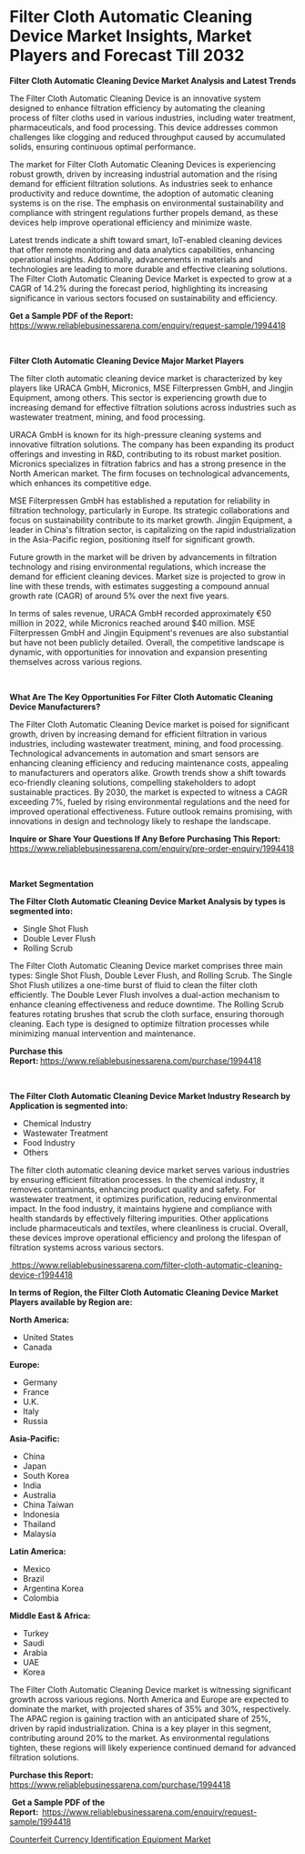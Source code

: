 <p><h1>Filter Cloth Automatic Cleaning Device Market Insights, Market Players and Forecast Till 2032</h1></p><p><strong>Filter Cloth Automatic Cleaning Device Market Analysis and Latest Trends</strong></p>
<p><p>The Filter Cloth Automatic Cleaning Device is an innovative system designed to enhance filtration efficiency by automating the cleaning process of filter cloths used in various industries, including water treatment, pharmaceuticals, and food processing. This device addresses common challenges like clogging and reduced throughput caused by accumulated solids, ensuring continuous optimal performance.</p><p>The market for Filter Cloth Automatic Cleaning Devices is experiencing robust growth, driven by increasing industrial automation and the rising demand for efficient filtration solutions. As industries seek to enhance productivity and reduce downtime, the adoption of automatic cleaning systems is on the rise. The emphasis on environmental sustainability and compliance with stringent regulations further propels demand, as these devices help improve operational efficiency and minimize waste.</p><p>Latest trends indicate a shift toward smart, IoT-enabled cleaning devices that offer remote monitoring and data analytics capabilities, enhancing operational insights. Additionally, advancements in materials and technologies are leading to more durable and effective cleaning solutions. The Filter Cloth Automatic Cleaning Device Market is expected to grow at a CAGR of 14.2% during the forecast period, highlighting its increasing significance in various sectors focused on sustainability and efficiency.</p></p>
<p><strong>Get a Sample PDF of the Report:&nbsp;</strong> <a href="https://www.reliablebusinessarena.com/enquiry/request-sample/1994418?utm_campaign=2630&utm_medium=2&utm_source=Github&utm_content=ia&utm_term=02032025&utm_id=filter-cloth-automatic-cleaning-device">https://www.reliablebusinessarena.com/enquiry/request-sample/1994418</a></p>
<p>&nbsp;</p>
<p><strong>Filter Cloth Automatic Cleaning Device Major Market Players</strong></p>
<p><p>The filter cloth automatic cleaning device market is characterized by key players like URACA GmbH, Micronics, MSE Filterpressen GmbH, and Jingjin Equipment, among others. This sector is experiencing growth due to increasing demand for effective filtration solutions across industries such as wastewater treatment, mining, and food processing.</p><p>URACA GmbH is known for its high-pressure cleaning systems and innovative filtration solutions. The company has been expanding its product offerings and investing in R&D, contributing to its robust market position. Micronics specializes in filtration fabrics and has a strong presence in the North American market. The firm focuses on technological advancements, which enhances its competitive edge.</p><p>MSE Filterpressen GmbH has established a reputation for reliability in filtration technology, particularly in Europe. Its strategic collaborations and focus on sustainability contribute to its market growth. Jingjin Equipment, a leader in China's filtration sector, is capitalizing on the rapid industrialization in the Asia-Pacific region, positioning itself for significant growth.</p><p>Future growth in the market will be driven by advancements in filtration technology and rising environmental regulations, which increase the demand for efficient cleaning devices. Market size is projected to grow in line with these trends, with estimates suggesting a compound annual growth rate (CAGR) of around 5% over the next five years.</p><p>In terms of sales revenue, URACA GmbH recorded approximately €50 million in 2022, while Micronics reached around $40 million. MSE Filterpressen GmbH and Jingjin Equipment's revenues are also substantial but have not been publicly detailed. Overall, the competitive landscape is dynamic, with opportunities for innovation and expansion presenting themselves across various regions.</p></p>
<p>&nbsp;</p>
<p><strong>What Are The Key Opportunities For Filter Cloth Automatic Cleaning Device Manufacturers?</strong></p>
<p><p>The Filter Cloth Automatic Cleaning Device market is poised for significant growth, driven by increasing demand for efficient filtration in various industries, including wastewater treatment, mining, and food processing. Technological advancements in automation and smart sensors are enhancing cleaning efficiency and reducing maintenance costs, appealing to manufacturers and operators alike. Growth trends show a shift towards eco-friendly cleaning solutions, compelling stakeholders to adopt sustainable practices. By 2030, the market is expected to witness a CAGR exceeding 7%, fueled by rising environmental regulations and the need for improved operational effectiveness. Future outlook remains promising, with innovations in design and technology likely to reshape the landscape.</p></p>
<p><strong>Inquire or Share Your Questions If Any Before Purchasing This Report:</strong> <a href="https://www.reliablebusinessarena.com/enquiry/pre-order-enquiry/1994418?utm_campaign=2630&utm_medium=2&utm_source=Github&utm_content=ia&utm_term=02032025&utm_id=filter-cloth-automatic-cleaning-device">https://www.reliablebusinessarena.com/enquiry/pre-order-enquiry/1994418</a></p>
<p>&nbsp;</p>
<p><strong>Market Segmentation</strong></p>
<p><strong>The Filter Cloth Automatic Cleaning Device Market Analysis by types is segmented into:</strong></p>
<p><ul><li>Single Shot Flush</li><li>Double Lever Flush</li><li>Rolling Scrub</li></ul></p>
<p><p>The Filter Cloth Automatic Cleaning Device market comprises three main types: Single Shot Flush, Double Lever Flush, and Rolling Scrub. The Single Shot Flush utilizes a one-time burst of fluid to clean the filter cloth efficiently. The Double Lever Flush involves a dual-action mechanism to enhance cleaning effectiveness and reduce downtime. The Rolling Scrub features rotating brushes that scrub the cloth surface, ensuring thorough cleaning. Each type is designed to optimize filtration processes while minimizing manual intervention and maintenance.</p></p>
<p><strong>Purchase this Report:&nbsp;</strong><a href="https://www.reliablebusinessarena.com/purchase/1994418?utm_campaign=2630&utm_medium=2&utm_source=Github&utm_content=ia&utm_term=02032025&utm_id=filter-cloth-automatic-cleaning-device">https://www.reliablebusinessarena.com/purchase/1994418</a></p>
<p>&nbsp;</p>
<p><strong>The Filter Cloth Automatic Cleaning Device Market Industry Research by Application is segmented into:</strong></p>
<p><ul><li>Chemical Industry</li><li>Wastewater Treatment</li><li>Food Industry</li><li>Others</li></ul></p>
<p><p>The filter cloth automatic cleaning device market serves various industries by ensuring efficient filtration processes. In the chemical industry, it removes contaminants, enhancing product quality and safety. For wastewater treatment, it optimizes purification, reducing environmental impact. In the food industry, it maintains hygiene and compliance with health standards by effectively filtering impurities. Other applications include pharmaceuticals and textiles, where cleanliness is crucial. Overall, these devices improve operational efficiency and prolong the lifespan of filtration systems across various sectors.</p></p>
<p><a href="https://www.reliablebusinessarena.com/filter-cloth-automatic-cleaning-device-r1994418?utm_campaign=2630&utm_medium=2&utm_source=Github&utm_content=ia&utm_term=02032025&utm_id=filter-cloth-automatic-cleaning-device">&nbsp;https://www.reliablebusinessarena.com/filter-cloth-automatic-cleaning-device-r1994418</a></p>
<p><strong>In terms of Region, the Filter Cloth Automatic Cleaning Device Market Players available by Region are:</strong></p>
<p>
    <p> <strong> North America: </strong>
        <ul>
            <li>United States</li>
            <li>Canada</li>
        </ul>
        </p> 
    <p> <strong> Europe: </strong>
        <ul>
            <li>Germany</li>
            <li>France</li>
            <li>U.K.</li>
            <li>Italy</li>
            <li>Russia</li>
        </ul>
        </p> 
    <p> <strong> Asia-Pacific: </strong>
        <ul>
            <li>China</li>
            <li>Japan</li>
            <li>South Korea</li>
            <li>India</li>
            <li>Australia</li>
            <li>China Taiwan</li>
            <li>Indonesia</li>
            <li>Thailand</li>
            <li>Malaysia</li>
        </ul>
        </p> 
    <p> <strong> Latin America: </strong>
        <ul>
            <li>Mexico</li>
            <li>Brazil</li>
            <li>Argentina Korea</li>
            <li>Colombia</li>
        </ul>
        </p> 
    <p> <strong> Middle East & Africa: </strong>
        <ul>
            <li>Turkey</li>
            <li>Saudi</li>
            <li>Arabia</li>
            <li>UAE</li>
            <li>Korea</li>
        </ul>
    </p>
    </p>
<p><p>The Filter Cloth Automatic Cleaning Device market is witnessing significant growth across various regions. North America and Europe are expected to dominate the market, with projected shares of 35% and 30%, respectively. The APAC region is gaining traction with an anticipated share of 25%, driven by rapid industrialization. China is a key player in this segment, contributing around 20% to the market. As environmental regulations tighten, these regions will likely experience continued demand for advanced filtration solutions.</p></p>
<p><strong>Purchase this Report: </strong><a href="https://www.reliablebusinessarena.com/purchase/1994418?utm_campaign=2630&utm_medium=2&utm_source=Github&utm_content=ia&utm_term=02032025&utm_id=filter-cloth-automatic-cleaning-device">https://www.reliablebusinessarena.com/purchase/1994418</a></p>
<p>&nbsp;<strong>Get a Sample PDF of the Report:&nbsp;&nbsp;</strong><a href="https://www.reliablebusinessarena.com/enquiry/request-sample/1994418?utm_campaign=2630&utm_medium=2&utm_source=Github&utm_content=ia&utm_term=02032025&utm_id=filter-cloth-automatic-cleaning-device">https://www.reliablebusinessarena.com/enquiry/request-sample/1994418</a></p>
<p><strong></strong></p>
<p><p><a href="https://github.com/semiensamuel72378/Market-Research-Report-List-1/blob/main/counterfeit-currency-identification-equipment-market.md?utm_campaign=2630&utm_medium=2&utm_source=Github&utm_content=ia&utm_term=02032025&utm_id=filter-cloth-automatic-cleaning-device">Counterfeit Currency Identification Equipment Market</a></p></p>